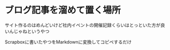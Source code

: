 # ブログ記事を溜めて置く場所

サイト作るのはめんどいけど社内イベントの開催記録くらいはとっといた方が良いんじゃねというやつ

Scrapboxに書いたやつをMarkdownに変換してコピペするだけ
